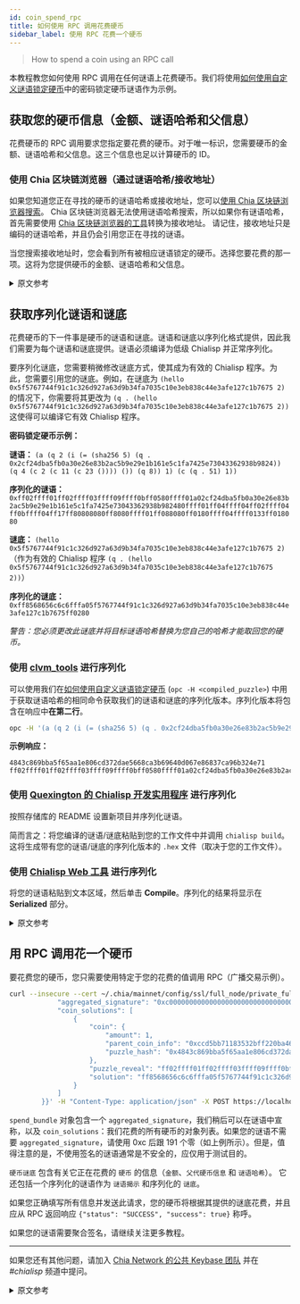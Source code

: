 ```yaml
---
id: coin_spend_rpc
title: 如何使用 RPC 调用花费硬币
sidebar_label: 使用 RPC 花费一个硬币
---
```


> How to spend a coin using an RPC call

本教程教您如何使用 RPC 调用在任何谜语上花费硬币。我们将使用[如何使用自定义谜语锁定硬币](custom_puzzle_lock)中的密码锁定硬币谜语作为示例。

## 获取您的硬币信息（金额、谜语哈希和父信息）

花费硬币的 RPC 调用要求您指定要花费的硬币。对于唯一标识，您需要硬币的金额、谜语哈希和父信息。这三个信息也足以计算硬币的 ID。

### 使用 Chia 区块链浏览器（通过谜语哈希/接收地址）

如果您知道您正在寻找的硬币的谜语哈希或接收地址，您可以[使用 Chia 区块链浏览器搜索](https://www.chiaexplorer.com/blockchain/search)。 Chia 区块链浏览器无法使用谜语哈希搜索，所以如果你有谜语哈希，首先需要使用 [Chia 区块链浏览器的工具](https://www.chiaexplorer.com/tools/address-puzzlehash-converter)转换为接收地址。
请记住，接收地址只是编码的谜语哈希，并且仍会引用您正在寻找的谜语。

当您搜索接收地址时，您会看到所有被相应谜语锁定的硬币。选择您要花费的那一项。这将为您提供硬币的金额、谜语哈希和父信息。

<details>
<summary>原文参考</summary>

This tutorial teaches you how to spend a coin with any puzzle using RPC calls. We will be using the password-locked coin puzzle from [How to lock coin with a custom puzzle](custom_puzzle_lock) as an example.

- ## Get your coin's info (amount, puzzle hash & parent info)

RPC call for spending a coin requires you to specify which coin you are spending. For unique identification, you need the coin's amount, puzzle hash, and parent info. Those three pieces of information are also enough to calculate the coin's ID.

- ### Using Chia explorer (by puzzle hash/receive address)

If you know the puzzle hash or receive address of the coin you are looking for, you can [search for it using Chia explorer](https://www.chiaexplorer.com/blockchain/search). Chia explorer cannot search using puzzle hash, so if you have a puzzle hash, you first need to convert it to receive address using [Chia explorer's tool](https://www.chiaexplorer.com/tools/address-puzzlehash-converter).
Remember that receive addresses are just encoded puzzle hashes and will still refer to the puzzle you are looking for.

When you search for a receive address, you'll see all coins locked by the corresponding puzzle. Select the one you want to spend. That will get you the coin's amount, puzzle hash, and parent info.

</details>

## 获取序列化谜语和谜底

花费硬币的下一件事是硬币的谜语和谜底。谜语和谜底以序列化格式提供，因此我们需要为每个谜语和谜底提供。谜语必须编译为低级 Chialisp 并正常序列化。

要序列化谜底，您需要稍微修改谜底方式，使其成为有效的 Chialisp 程序。为此，您需要引用您的谜底。例如，在谜底为 `(hello 0x5f5767744f91c1c326d927a63d9b34fa7035c10e3eb838c44e3afe127c1b7675 2)` 的情况下，你需要将其更改为 `(q . (hello 0x5f5767744f91c1c326d927a63d9b34fa7035c10e3eb838c44e3afe127c1b7675 2))` 这使得可以编译它有效 Chialisp 程序。

**密码锁定硬币示例：**

**谜语：** `(a (q 2 (i (= (sha256 5) (q . 0x2cf24dba5fb0a30e26e83b2ac5b9e29e1b161e5c1fa7425e73043362938b9824)) (q 4 (c 2 (c 11 (c 23 ()))) ()) (q 8)) 1) (c (q . 51) 1))`

**序列化的谜语：** `0xff02ffff01ff02ffff03ffff09ffff0bff0580ffff01a02cf24dba5fb0a30e26e83b2ac5b9e29e1b161e5c1fa7425e73043362938b982480ffff01ff04ffff04ff02ffff04ff0bffff04ff17ff80808080ff8080ffff01ff088080ff0180ffff04ffff0133ff018080`

**谜底：** `(hello 0x5f5767744f91c1c326d927a63d9b34fa7035c10e3eb838c44e3afe127c1b7675 2)` （作为有效的 Chialisp 程序 `(q . (hello 0x5f5767744f91c1c326d927a63d9b34fa7035c10e3eb838c44e3afe127c1b7675 2))`）

**序列化的谜底：** `0xff8568656c6c6fffa05f5767744f91c1c326d927a63d9b34fa7035c10e3eb838c44e3afe127c1b7675ff0280`

_警告：您必须更改此谜底并将目标谜语哈希替换为您自己的哈希才能取回您的硬币。_

### 使用 [clvm_tools](https://github.com/Chia-Network/clvm_tools) 进行序列化

可以使用我们在[如何使用自定义谜语锁定硬币](custom_puzzle_lock#get-puzzle-hash-from-a-puzzle) (`opc -H <compiled_puzzle>`) 中用于获取谜语哈希的相同命令获取我们的谜语和谜底的序列化版本。序列化版本将包含在响应中**在第二行**。

```bash
opc -H '(a (q 2 (i (= (sha256 5) (q . 0x2cf24dba5fb0a30e26e83b2ac5b9e29e1b161e5c1fa7425e73043362938b9824)) (q 4 (c 2 (c 11 (c 23 ()))) ()) (q 8)) 1) (c (q . 51) 1))'
```

**示例响应：**

```
4843c869bba5f65aa1e806cd372dae5668ca3b69640d067e86837ca96b324e71
ff02ffff01ff02ffff03ffff09ffff0bff0580ffff01a02cf24dba5fb0a30e26e83b2ac5b9e29e1b161e5c1fa7425e73043362938b982480ffff01ff04ffff04ff02ffff04ff0bffff04ff17ff80808080ff8080ffff01ff088080ff0180ffff04ffff0133ff018080
```

### 使用 [Quexington 的 Chialisp 开发实用程序](https://github.com/Quexington/chialisp_dev_utility) 进行序列化 

按照存储库的 README 设置新项目并序列化谜语。

简而言之：将您编译的谜语/谜底粘贴到您的工作文件中并调用 `chialisp build`。这将生成带有您的谜语/谜底的序列化版本的 `.hex` 文件（取决于您的工作文件）。

### 使用 [Chialisp Web 工具](https://clisp.surrealdev.com/) 进行序列化

将您的谜语粘贴到文本区域，然后单击 **Compile**。序列化的结果将显示在 **Serialized** 部分。

<details>
<summary>原文参考</summary>

- ## Get serialized puzzle and solution

The next thing you need to know to spend the coin is the coin's puzzle and solution. Puzzles and solutions are provided in a serialized format, so we need to get that for each. The puzzle has to be compiled to low-level Chialisp and is serialized as normal.

To serialize the solution, you need to slightly modify the solution format to make it valid Chialisp program. For that, you need to quote your solution. For example, in case of the solution `(hello 0x5f5767744f91c1c326d927a63d9b34fa7035c10e3eb838c44e3afe127c1b7675 2)` you need to change it to `(q . (hello 0x5f5767744f91c1c326d927a63d9b34fa7035c10e3eb838c44e3afe127c1b7675 2))` which makes it valid Chialisp program that can be compiled.

**Example for the password-locked coin:**

**Puzzle:** `(a (q 2 (i (= (sha256 5) (q . 0x2cf24dba5fb0a30e26e83b2ac5b9e29e1b161e5c1fa7425e73043362938b9824)) (q 4 (c 2 (c 11 (c 23 ()))) ()) (q 8)) 1) (c (q . 51) 1))`

**Serialized puzzle:** `0xff02ffff01ff02ffff03ffff09ffff0bff0580ffff01a02cf24dba5fb0a30e26e83b2ac5b9e29e1b161e5c1fa7425e73043362938b982480ffff01ff04ffff04ff02ffff04ff0bffff04ff17ff80808080ff8080ffff01ff088080ff0180ffff04ffff0133ff018080`

**Solution:** `(hello 0x5f5767744f91c1c326d927a63d9b34fa7035c10e3eb838c44e3afe127c1b7675 2)` (as valid Chialisp program `(q . (hello 0x5f5767744f91c1c326d927a63d9b34fa7035c10e3eb838c44e3afe127c1b7675 2))`)

**Serialized solution:** `0xff8568656c6c6fffa05f5767744f91c1c326d927a63d9b34fa7035c10e3eb838c44e3afe127c1b7675ff0280`

_WARNING: You have to change this solution and replace the target puzzle hash with your own to get your coins back_

- ### Serialization using [clvm_tools](https://github.com/Chia-Network/clvm_tools)

The same command that we used for getting the puzzle hash in [How to lock coin with a custom puzzle](custom_puzzle_lock#get-puzzle-hash-from-a-puzzle) (`opc -H <compiled_puzzle>`) can be used for getting the serialized version of our puzzle and solution as well. The serialized version will be included in the response **on the second line**.

```bash
opc -H '(a (q 2 (i (= (sha256 5) (q . 0x2cf24dba5fb0a30e26e83b2ac5b9e29e1b161e5c1fa7425e73043362938b9824)) (q 4 (c 2 (c 11 (c 23 ()))) ()) (q 8)) 1) (c (q . 51) 1))'
```

**Example response:**
```
4843c869bba5f65aa1e806cd372dae5668ca3b69640d067e86837ca96b324e71
ff02ffff01ff02ffff03ffff09ffff0bff0580ffff01a02cf24dba5fb0a30e26e83b2ac5b9e29e1b161e5c1fa7425e73043362938b982480ffff01ff04ffff04ff02ffff04ff0bffff04ff17ff80808080ff8080ffff01ff088080ff0180ffff04ffff0133ff018080
```

- ### Serialization using [Quexington's Chialisp Dev Utility](https://github.com/Quexington/chialisp_dev_utility)

Follow repository's README to set up a new project and serialize puzzle.

In short: paste your compiled puzzle/solution to your work file and call `chialisp build`. That will generate `.hex` files with a serialized version of your puzzle/solution (depending on your work file).

- ### Serialization using [Chialisp web tool](https://clisp.surrealdev.com/)

Paste your puzzle in the text area and click **Compile**. The serialized result will be displayed in the **Serialized** section.

</details>

## 用 RPC 调用花一个硬币

要花费您的硬币，您只需要使用特定于您的花费的值调用 RPC（广播交易示例）。

```bash
curl --insecure --cert ~/.chia/mainnet/config/ssl/full_node/private_full_node.crt --key ~/.chia/mainnet/config/ssl/full_node/private_full_node.key -d '{        "spend_bundle": {
            "aggregated_signature": "0xc00000000000000000000000000000000000000000000000000000000000000000000000000000000000000000000000000000000000000000000000000000000000000000000000000000000000000000000000000000000000000000000000",
            "coin_solutions": [
                {
                    "coin": {
                        "amount": 1,
                        "parent_coin_info": "0xccd5bb71183532bff220ba46c268991a00000000000000000000000000004082",
                        "puzzle_hash": "0x4843c869bba5f65aa1e806cd372dae5668ca3b69640d067e86837ca96b324e71"
                    },
                    "puzzle_reveal": "ff02ffff01ff02ffff03ffff09ffff0bff0580ffff01a02cf24dba5fb0a30e26e83b2ac5b9e29e1b161e5c1fa7425e73043362938b982480ffff01ff04ffff04ff02ffff04ff0bffff04ff17ff80808080ff8080ffff01ff088080ff0180ffff04ffff0133ff018080 ",
                    "solution": "ff8568656c6c6fffa05f5767744f91c1c326d927a63d9b34fa7035c10e3eb838c44e3afe127c1b7675ff0280"
                }
            ]
        }}' -H "Content-Type: application/json" -X POST https://localhost:8555/push_tx
```

`spend_bundle` 对象包含一个 `aggregated_signature`，我们稍后可以在谜语中宣称，以及 `coin_solutions`：我们花费的所有硬币的对象列表。如果您的谜语不需要 `aggregated_signature`，请使用 0xc 后跟 191 个零（如上例所示）。但是，值得注意的是，不使用签名的谜语通常是不安全的，应仅用于测试目的。

`硬币谜底` 包含有关它正在花费的 `硬币` 的信息（`金额`、`父代硬币信息` 和 `谜语哈希`）。 它还包括一个序列化的谜语作为 `谜语揭示` 和序列化的 `谜底`。

如果您正确填写所有信息并发送此请求，您的硬币将根据其提供的谜底花费，并且应从 RPC 返回响应 `{"status": "SUCCESS", "success": true}` 称呼。

如果您的谜语需要聚合签名，请继续关注更多教程。

---

如果您还有其他问题，请加入 [Chia Network 的公共 Keybase 团队](https://keybase.io/team/chia_network.public) 并在 *#chialisp* 频道中提问。

<details>
<summary>原文参考</summary>

- ## Spend a coin with RPC call

To spend your coin, you only need to call RPC (broadcast transaction example) with values specific to your spend.

```bash
curl --insecure --cert ~/.chia/mainnet/config/ssl/full_node/private_full_node.crt --key ~/.chia/mainnet/config/ssl/full_node/private_full_node.key -d '{        "spend_bundle": {
            "aggregated_signature": "0xc00000000000000000000000000000000000000000000000000000000000000000000000000000000000000000000000000000000000000000000000000000000000000000000000000000000000000000000000000000000000000000000000",
            "coin_solutions": [
                {
                    "coin": {
                        "amount": 1,
                        "parent_coin_info": "0xccd5bb71183532bff220ba46c268991a00000000000000000000000000004082",
                        "puzzle_hash": "0x4843c869bba5f65aa1e806cd372dae5668ca3b69640d067e86837ca96b324e71"
                    },
                    "puzzle_reveal": "ff02ffff01ff02ffff03ffff09ffff0bff0580ffff01a02cf24dba5fb0a30e26e83b2ac5b9e29e1b161e5c1fa7425e73043362938b982480ffff01ff04ffff04ff02ffff04ff0bffff04ff17ff80808080ff8080ffff01ff088080ff0180ffff04ffff0133ff018080 ",
                    "solution": "ff8568656c6c6fffa05f5767744f91c1c326d927a63d9b34fa7035c10e3eb838c44e3afe127c1b7675ff0280"
                }
            ]
        }}' -H "Content-Type: application/json" -X POST https://localhost:8555/push_tx
```

The `spend_bundle` object contains an `aggregated_signature`, which we can later assert in the puzzle, and `coin_solutions`: a list of objects for all of the coins we are spending. If `aggregated_signature` is not necessary for your puzzle, use 0xc followed by 191 zeros (as in the example above). However, it's worth noting that a puzzle that doesn't use a signature is usually unsafe and should be used only for testing purposes.

The `coin_solution` contains information about the `coin` it is spending (`amount`, `parent_coin_info`, and  `puzzle_hash`). It also includes a serialized puzzle as a `puzzle_reveal` and serialized `solution`.

If you fill in all your information correctly and send this request, your coin will be spent according to its provided solution, and the response `{"status": "SUCCESS", "success": true}` should be returned from the RPC call.

If your puzzle requires an aggregated signature, stay tuned for more tutorials.

---

If you have further questions, join [Chia Network's public Keybase team](https://keybase.io/team/chia_network.public) and ask in the *#chialisp* channel.

</details>
